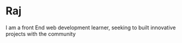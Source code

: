 # Raj
 I am a front End web development learner, seeking to built innovative projects with the community
